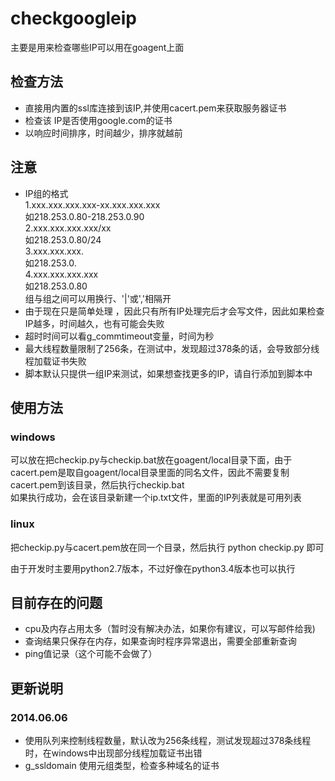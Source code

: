 checkgoogleip
=============

主要是用来检查哪些IP可以用在goagent上面

检查方法
-------------
* 直接用内置的ssl库连接到该IP,并使用cacert.pem来获取服务器证书
* 检查该 IP是否使用google.com的证书
* 以响应时间排序，时间越少，排序就越前

注意
-------------
* IP组的格式  
  1.xxx.xxx.xxx.xxx-xx.xxx.xxx.xxx  
    如218.253.0.80-218.253.0.90  
  2.xxx.xxx.xxx.xxx/xx  
    如218.253.0.80/24  
  3.xxx.xxx.xxx.  
    如218.253.0.  
  4.xxx.xxx.xxx.xxx  
    如218.253.0.80  
组与组之间可以用换行、'|'或','相隔开
* 由于现在只是简单处理 ，因此只有所有IP处理完后才会写文件，因此如果检查IP越多，时间越久，也有可能会失败
* 超时时间可以看g_commtimeout变量，时间为秒
* 最大线程数量限制了256条，在测试中，发现超过378条的话，会导致部分线程加载证书失败
* 脚本默认只提供一组IP来测试，如果想查找更多的IP，请自行添加到脚本中

使用方法
-------------
### windows
  可以放在把checkip.py与checkip.bat放在goagent/local目录下面，由于cacert.pem是取自goagent/local目录里面的同名文件，因此不需要复制cacert.pem到该目录，然后执行checkip.bat  
  如果执行成功，会在该目录新建一个ip.txt文件，里面的IP列表就是可用列表

### linux
  把checkip.py与cacert.pem放在同一个目录，然后执行
  python  checkip.py 即可


由于开发时主要用python2.7版本，不过好像在python3.4版本也可以执行


目前存在的问题
-------------
  * cpu及内存占用太多（暂时没有解决办法，如果你有建议，可以写邮件给我)    
  * 查询结果只保存在内存，如果查询时程序异常退出，需要全部重新查询  
  * ping值记录（这个可能不会做了）  


更新说明
-------------
### 2014.06.06
  * 使用队列来控制线程数量，默认改为256条线程，测试发现超过378条线程时，在windows中出现部分线程加载证书出错  
  * g_ssldomain 使用元组类型，检查多种域名的证书  


